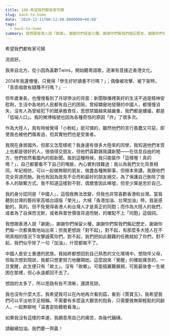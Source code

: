 ```yaml
---
title: 180.希望我們都有家可歸
slug: back-to-home
date: '2019-12-11T00:12:00.0000000+08:00'
tags:
  - back-to-home
summary: 我想跟香港人說「謝謝」，謝謝你們保留火種，謝謝你們幫我們銘記歷史，謝謝你們每一次都勇敢地站出來；
---
```

希望我們都有家可歸



流叔好。

我來自北方。從小因為喜歡Twins，開始聽粵語歌，逐漸有意接近香港文化。

2014年我還懵懂，只覺得「學生好好讀書不行嗎？」；偶像被攻擊、被下架時，「乖乖唱歌有錢賺不行嗎？」⋯

但年歲漸長，也慢慢看到了月球慘淡的背面：新聞聯播裡美好的生活不過是精神安慰劑，生活中各地的人民都有自己的困局，曾經驕傲地發聲的中國人，都慢慢消失，沒有人為曾經犯下的錯承擔責任，思想禁錮越來越嚴重，我們都是螻蟻，都是「低端人口」。我的微博帳號也因為各種奇怪的原因「炸」了很多次。

作為大陸人，我有時候覺得「小粉紅」挺可憐的，雖然他們的言行愚蠢又可惡，即使我也被他們傷害過，但其實他們也是受害者。



我現在身居國外。但那又怎麼樣呢？我身邊有很多大陸來的同學。我知道他們本質上也都是很好的人，很值得交朋友，但他們喜歡跟我講新聞——在信息自由的地方，他們依然看國內的假新聞。每到這種時候，我只能裝作「這樣喔！真的嗎？」，自己都要看不下自己的嘴臉，內心實則很難過：我以為我們文化背景相同，年紀相仿，可以一起做無聊的朋友，做盡各種無聊事，但根本來講，我跟他們完全背道而馳。我也有因為政見不合而和最好的朋友絕交，為了保護自己刪除了很多人的聯繫方式。我不知道這樣對不對，偶爾會因此唏噓，但至少算是忠於自己。



我的身分認同是「中國人」，這個我無法改變，但我也非常喜歡香港和台灣。當我聽到台灣的藝術家高唱台語版「榮光」，大喊「香港加油、台灣加油」時，我是感動的，真的，但不免覺得香港人和台灣人才是真正的同胞；而作為大陸人的我們，或者為了自保而沈默，或者與普世價值背道而馳，的確配不上「同胞」這個詞。

我想跟香港人說「謝謝」，謝謝你們保留火種，謝謝你們幫我們銘記歷史，謝謝你們每一次都勇敢地站出來；但我更想說「對不起」，對不起，有那麼多大陸人在不明真相的情況下攻擊謾罵你們，對不起，我們把如此艱難的任務就給了你們，對不起，我們似乎除了一句「加油」，什麼都做不了。



中國人是安土重遷的民族。我始終都想回到自己熟悉的文化環境中，想陪伴父母，但每次想到現狀，我都只想更努力地離開她。這麼說來「覺醒」的確挺痛苦的，一旦覺醒，此生便只有「故土」，沒有「故鄉」。可能插翼難展翅，可能最後會一生被困在那裡，但心永遠都回不去了。



想說的太多了，所以思路有些不清晰，還請見諒。



我也沒有什麼大志，我希望我可以在內地再次看到菇，看到《賈寶玉》，我希望我們可以平淡地手足相稱，不需要有多麼遠大艱苦的抱負，只需要做無聊輕鬆的同齡人，一起無聊地「溫書逛街聽歌看海」。

如果我沒有這樣的幸運，我願意用自己的痛苦，為後代鋪磚。



請繼續加油。我們要一齊贏！
